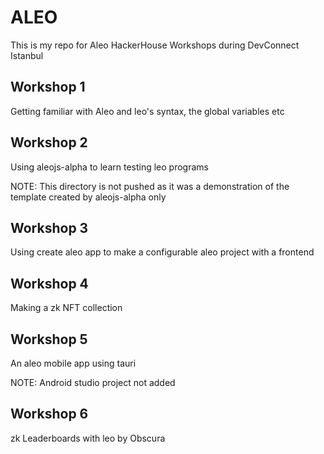 # ALEO

This is my repo for Aleo HackerHouse Workshops during DevConnect Istanbul


## Workshop 1

Getting familiar with Aleo and leo's syntax, the global variables etc


## Workshop 2

Using aleojs-alpha to learn testing leo programs

NOTE: This directory is not pushed as it was a demonstration of the template created by aleojs-alpha only

## Workshop 3

Using create aleo app to make a configurable aleo project with a frontend

## Workshop 4

Making a zk NFT collection

## Workshop 5

An aleo mobile app using tauri

NOTE: Android studio project not added

## Workshop 6

zk Leaderboards with leo by Obscura